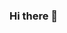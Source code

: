 ### Hi there 👋

<!--
**tjfehdgns1/tjfehdgns1** is a ✨ _special_ ✨ repository because its `README.md` (this file) appears on your GitHub profile.


,---,---,---,---,---,---,---,---,---,---,---,---,---,-------,
| ~ | 1 | 2 | 3 | 4 | 5 | 6 | 7 | 8 | 9 | 0 | [ | ] |   <-  |
|---'-,-'-,-'-,-'-,-'-,-'-,-'-,-'-,-'-,-'-,-'-,-'-,-'-,-----|
| ->| |   | H | i | , | I | ' | m |   | S | e | o | l |  \  |
|-----',--',--',--',--',--',--',--',--',--',--',--',--'-----|
| Caps | M | a | n | . | I |   | s | o | l | v | e |  Enter |
|------'-,-'-,-'-,-'-,-'-,-'-,-'-,-'-,-'-,-'-,-'-,-'--------|
|        |   | p | r | o | b | l | e | m | s | . |          |
|------,-',--'--,'---'---'---'---'---'---'-,-'---',--,------|
| ctrl |  | alt |                          | alt  |  | ctrl |
'------'  '-----'--------------------------'------'  '------'
